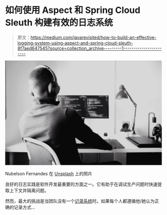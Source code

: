 # 如何使用 Aspect 和 Spring Cloud Sleuth 构建有效的日志系统

> 原文：<https://medium.com/javarevisited/how-to-build-an-effective-logging-system-using-aspect-and-spring-cloud-sleuth-8f7aed647545?source=collection_archive---------1----------------------->

[![](img/524513204f55aa4716022bd84b4c1948.png)](https://javarevisited.blogspot.com/2011/05/top-10-tips-on-logging-in-java.html)

Nubelson Fernandes 在 [Unsplash](https://unsplash.com/s/photos/debugging?utm_source=unsplash&utm_medium=referral&utm_content=creditCopyText) 上的照片

良好的日志实践是软件开发最重要的方面之一。它有助于在调试生产问题时快速提取上下文并隔离问题。

然而，最大的挑战是当团队没有一个[记录系统](https://javarevisited.blogspot.com/2016/06/why-use-log4j-logging-vs.html)时。如果每个人都遵循他/她认为正确的记录方式…